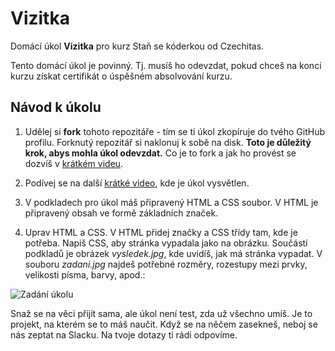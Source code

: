 # Vizitka

Domácí úkol **Vizitka** pro kurz Staň se kóderkou od Czechitas.

Tento domácí úkol je povinný. Tj. musíš ho odevzdat, pokud chceš na konci kurzu získat certifikát o úspěšném absolvování kurzu.

## Návod k úkolu

1. Udělej si **fork** tohoto repozitáře - tím se ti úkol zkopíruje do tvého GitHub profilu. Forknutý repozitář si naklonuj k sobě na disk. **Toto je důležitý krok, abys mohla úkol odevzdat.** Co je to fork a jak ho provést se dozvíš v [krátkém videu](https://youtu.be/K7rE3jRCjD4).

2. Podívej se na další [krátké video](https://youtu.be/rxqevQ1rYNs), kde je úkol vysvětlen.

3. V podkladech pro úkol máš připravený HTML a CSS soubor. V HTML je připravený obsah ve formě základních značek.

4. Uprav HTML a CSS. V HTML přidej značky a CSS třídy tam, kde je potřeba. Napiš CSS, aby stránka vypadala jako na obrázku. Součástí podkladů je obrázek _vysledek.jpg_, kde uvidíš, jak má stránka vypadat. V souboru _zadani.jpg_ najdeš potřebné rozměry, rozestupy mezi prvky, velikosti písma, barvy, apod.:

![Zadání úkolu](zadani.jpg)

Snaž se na věci přijít sama, ale úkol není test, zda už všechno umíš. Je to projekt, na kterém se to máš naučit. Když se na něčem zasekneš, neboj se nás zeptat na Slacku. Na tvoje dotazy ti rádi odpovíme.
